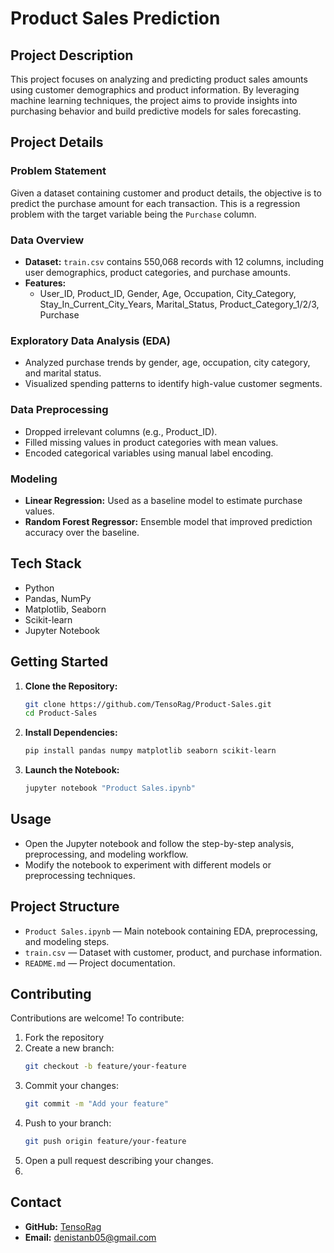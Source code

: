 # Product Sales Prediction

## Project Description
This project focuses on analyzing and predicting product sales amounts using customer demographics and product information. By leveraging machine learning techniques, the project aims to provide insights into purchasing behavior and build predictive models for sales forecasting.

## Project Details

### Problem Statement
Given a dataset containing customer and product details, the objective is to predict the purchase amount for each transaction. This is a regression problem with the target variable being the `Purchase` column.

### Data Overview
- **Dataset:** `train.csv` contains 550,068 records with 12 columns, including user demographics, product categories, and purchase amounts.
- **Features:**
  - User_ID, Product_ID, Gender, Age, Occupation, City_Category, Stay_In_Current_City_Years, Marital_Status, Product_Category_1/2/3, Purchase

### Exploratory Data Analysis (EDA)
- Analyzed purchase trends by gender, age, occupation, city category, and marital status.
- Visualized spending patterns to identify high-value customer segments.

### Data Preprocessing
- Dropped irrelevant columns (e.g., Product_ID).
- Filled missing values in product categories with mean values.
- Encoded categorical variables using manual label encoding.

### Modeling
- **Linear Regression:** Used as a baseline model to estimate purchase values.
- **Random Forest Regressor:** Ensemble model that improved prediction accuracy over the baseline.

## Tech Stack
- Python
- Pandas, NumPy
- Matplotlib, Seaborn
- Scikit-learn
- Jupyter Notebook

## Getting Started

1. **Clone the Repository:**
   ```bash
   git clone https://github.com/TensoRag/Product-Sales.git
   cd Product-Sales
   ```
2. **Install Dependencies:**
   ```bash
   pip install pandas numpy matplotlib seaborn scikit-learn
   ```
3. **Launch the Notebook:**
   ```bash
   jupyter notebook "Product Sales.ipynb"
   ```

## Usage
- Open the Jupyter notebook and follow the step-by-step analysis, preprocessing, and modeling workflow.
- Modify the notebook to experiment with different models or preprocessing techniques.

## Project Structure
- `Product Sales.ipynb` — Main notebook containing EDA, preprocessing, and modeling steps.
- `train.csv` — Dataset with customer, product, and purchase information.
- `README.md` — Project documentation.

## Contributing

Contributions are welcome! To contribute:
1. Fork the repository
2. Create a new branch:
   ```bash
   git checkout -b feature/your-feature
   ```
3. Commit your changes:
   ```bash
   git commit -m "Add your feature"
   ```
4. Push to your branch:
   ```bash
   git push origin feature/your-feature
   ```
5. Open a pull request describing your changes.
6. 
## Contact
- **GitHub:** [TensoRag](https://github.com/TensoRag)
- **Email:** denistanb05@gmail.com
